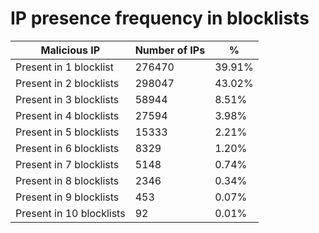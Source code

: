 # IP presence frequency in blocklists
| Malicious IP | Number of IPs | % |
|----|----|----|
| Present in 1 blocklist | 276470 | 39.91% |
| Present in 2 blocklists | 298047 | 43.02% |
| Present in 3 blocklists | 58944 | 8.51% |
| Present in 4 blocklists | 27594 | 3.98% |
| Present in 5 blocklists | 15333 | 2.21% |
| Present in 6 blocklists | 8329 | 1.20% |
| Present in 7 blocklists | 5148 | 0.74% |
| Present in 8 blocklists | 2346 | 0.34% |
| Present in 9 blocklists | 453 | 0.07% |
| Present in 10 blocklists | 92 | 0.01% |
